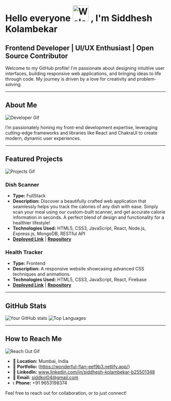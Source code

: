 # Hello everyone <img src="https://media.giphy.com/media/hvRJCLFzcasrR4ia7z/giphy.gif" width="50px" alt="Welcome Gif"> , I'm Siddhesh Kolambekar

## Frontend Developer | UI/UX Enthusiast | Open Source Contributor

Welcome to my GitHub profile! I'm passionate about designing intuitive user interfaces, building responsive web applications, and bringing ideas to life through code. My journey is driven by a love for creativity and problem-solving.

---

## About Me

![Developer Gif](https://media.giphy.com/media/26tn33aiTi1jkl6H6/giphy.gif)

I’m passionately honing my front-end development expertise, leveraging cutting-edge frameworks and libraries like React and ChakraUI to create modern, dynamic user experiences.

---

## Featured Projects

![Projects Gif](https://media.giphy.com/media/Ll22OhMLAlVDb8UQWe/giphy.gif)

### Dish Scanner
- **Type:** FullStack
- **Description:** Discover a beautifully crafted web application that seamlessly helps you track the calories of any dish with ease. Simply scan your meal using our custom-built scanner, and get accurate calorie information in seconds. A perfect blend of design and functionality for a healthier lifestyle!
- **Technologies Used:** HTML5, CSS3, JavaScript, React, Node.js, Express.js, MongoDB, RESTful API
- **[Deployed Link](https://cool-creponne-5792ec.netlify.app/)** | **[Repository](https://github.com/Siddhesh-Kolambekar/Dish-Scanner)**

### Health Tracker
- **Type:** Frontend
- **Description:** A responsive website showcasing advanced CSS techniques and animations.
- **Technologies Used:** HTML5, CSS3, JavaScript, React, Firebase
- **[Deployed Link](https://incredible-llama-01f40f.netlify.app/)** | **[Repository](https://github.com/Siddhesh-Kolambekar/Health-Tracker)**

---

## GitHub Stats

![Your GitHub stats](https://github-readme-stats.vercel.app/api?username=Siddhesh-Kolambekar&show_icons=true&theme=radical)
![Top Languages](https://github-readme-stats.vercel.app/api/top-langs/?username=Siddhesh-Kolambekar&layout=compact&theme=radical)

---

## How to Reach Me

![Reach Out Gif](https://media.giphy.com/media/j5QcmXoFWlEzrgP55a/giphy.gif)

- 📍 **Location:** Mumbai, India
- 🔗 **Portfolio:** (https://wonderful-flan-eef9b3.netlify.app/)
- 🔎 **LinkedIn:** www.linkedin.com/in/siddhesh-kolambekar-b25501348
- 📧 **Email:** siddkol04@gmail.com
- 📞 **Phone:** +91 9653198374

Feel free to reach out for collaboration, or to just connect!
